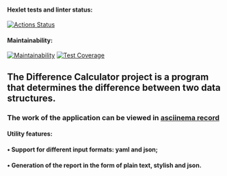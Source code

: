 
#### Hexlet tests and linter status:
[![Actions Status](https://github.com/funnyDevGirl/java-project-71/actions/workflows/hexlet-check.yml/badge.svg)](https://github.com/funnyDevGirl/java-project-71/actions)

#### Maintainability:
[![Maintainability](https://api.codeclimate.com/v1/badges/9c2735bfa8f31e9a578f/maintainability)](https://codeclimate.com/github/funnyDevGirl/java-project-71/maintainability)
[![Test Coverage](https://api.codeclimate.com/v1/badges/9c2735bfa8f31e9a578f/test_coverage)](https://codeclimate.com/github/funnyDevGirl/java-project-71/test_coverage)

## The Difference Calculator project is a program that determines the difference between two data structures.

### The work of the application can be viewed in [asciinema record](https://asciinema.org/a/HkCh4uNuYVz0X483fzWIppxvG)

#### Utility features:
#### • Support for different input formats: yaml and json;
#### • Generation of the report in the form of plain text, stylish and json.
